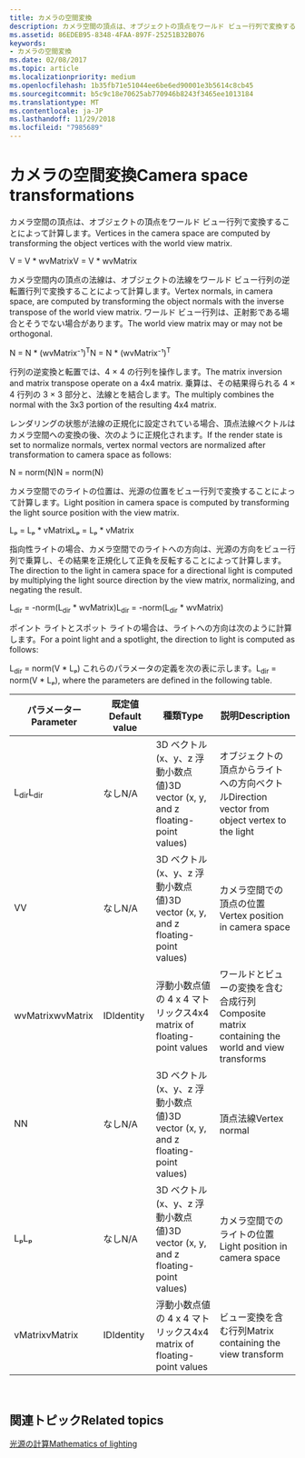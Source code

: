 ```yaml
---
title: カメラの空間変換
description: カメラ空間の頂点は、オブジェクトの頂点をワールド ビュー行列で変換することによって計算します。
ms.assetid: 86EDEB95-8348-4FAA-897F-25251B32B076
keywords:
- カメラの空間変換
ms.date: 02/08/2017
ms.topic: article
ms.localizationpriority: medium
ms.openlocfilehash: 1b35fb71e51044ee6be6ed90001e3b5614c8cb45
ms.sourcegitcommit: b5c9c18e70625ab770946b8243f3465ee1013184
ms.translationtype: MT
ms.contentlocale: ja-JP
ms.lasthandoff: 11/29/2018
ms.locfileid: "7985689"
---
```

# <a name="camera-space-transformations"></a><span data-ttu-id="a83f2-104">カメラの空間変換</span><span class="sxs-lookup"><span data-stu-id="a83f2-104">Camera space transformations</span></span>


<span data-ttu-id="a83f2-105">カメラ空間の頂点は、オブジェクトの頂点をワールド ビュー行列で変換することによって計算します。</span><span class="sxs-lookup"><span data-stu-id="a83f2-105">Vertices in the camera space are computed by transforming the object vertices with the world view matrix.</span></span>

<span data-ttu-id="a83f2-106">V = V \* wvMatrix</span><span class="sxs-lookup"><span data-stu-id="a83f2-106">V = V \* wvMatrix</span></span>

<span data-ttu-id="a83f2-107">カメラ空間内の頂点の法線は、オブジェクトの法線をワールド ビュー行列の逆転置行列で変換することによって計算します。</span><span class="sxs-lookup"><span data-stu-id="a83f2-107">Vertex normals, in camera space, are computed by transforming the object normals with the inverse transpose of the world view matrix.</span></span> <span data-ttu-id="a83f2-108">ワールド ビュー行列は、正射影である場合とそうでない場合があります。</span><span class="sxs-lookup"><span data-stu-id="a83f2-108">The world view matrix may or may not be orthogonal.</span></span>

<span data-ttu-id="a83f2-109">N = N \* (wvMatrix⁻¹)<sup>T</sup></span><span class="sxs-lookup"><span data-stu-id="a83f2-109">N = N \* (wvMatrix⁻¹)<sup>T</sup></span></span>

<span data-ttu-id="a83f2-110">行列の逆変換と転置では、4 × 4 の行列を操作します。</span><span class="sxs-lookup"><span data-stu-id="a83f2-110">The matrix inversion and matrix transpose operate on a 4x4 matrix.</span></span> <span data-ttu-id="a83f2-111">乗算は、その結果得られる 4 × 4 行列の 3 × 3 部分と、法線とを結合します。</span><span class="sxs-lookup"><span data-stu-id="a83f2-111">The multiply combines the normal with the 3x3 portion of the resulting 4x4 matrix.</span></span>

<span data-ttu-id="a83f2-112">レンダリングの状態が法線の正規化に設定されている場合、頂点法線ベクトルはカメラ空間への変換の後、次のように正規化されます。</span><span class="sxs-lookup"><span data-stu-id="a83f2-112">If the render state is set to normalize normals, vertex normal vectors are normalized after transformation to camera space as follows:</span></span>

<span data-ttu-id="a83f2-113">N = norm(N)</span><span class="sxs-lookup"><span data-stu-id="a83f2-113">N = norm(N)</span></span>

<span data-ttu-id="a83f2-114">カメラ空間でのライトの位置は、光源の位置をビュー行列で変換することによって計算します。</span><span class="sxs-lookup"><span data-stu-id="a83f2-114">Light position in camera space is computed by transforming the light source position with the view matrix.</span></span>

<span data-ttu-id="a83f2-115">Lₚ = Lₚ \* vMatrix</span><span class="sxs-lookup"><span data-stu-id="a83f2-115">Lₚ = Lₚ \* vMatrix</span></span>

<span data-ttu-id="a83f2-116">指向性ライトの場合、カメラ空間でのライトへの方向は、光源の方向をビュー行列で乗算し、その結果を正規化して正負を反転することによって計算します。</span><span class="sxs-lookup"><span data-stu-id="a83f2-116">The direction to the light in camera space for a directional light is computed by multiplying the light source direction by the view matrix, normalizing, and negating the result.</span></span>

<span data-ttu-id="a83f2-117">L<sub>dir</sub> = -norm(L<sub>dir</sub> \* wvMatrix)</span><span class="sxs-lookup"><span data-stu-id="a83f2-117">L<sub>dir</sub> = -norm(L<sub>dir</sub> \* wvMatrix)</span></span>

<span data-ttu-id="a83f2-118">ポイント ライトとスポット ライトの場合は、ライトへの方向は次のように計算します。</span><span class="sxs-lookup"><span data-stu-id="a83f2-118">For a point light and a spotlight, the direction to light is computed as follows:</span></span>

<span data-ttu-id="a83f2-119">L<sub>dir</sub> = norm(V \* Lₚ) これらのパラメータの定義を次の表に示します。</span><span class="sxs-lookup"><span data-stu-id="a83f2-119">L<sub>dir</sub> = norm(V \* Lₚ), where the parameters are defined in the following table.</span></span>

| <span data-ttu-id="a83f2-120">パラメーター</span><span class="sxs-lookup"><span data-stu-id="a83f2-120">Parameter</span></span>       | <span data-ttu-id="a83f2-121">既定値</span><span class="sxs-lookup"><span data-stu-id="a83f2-121">Default value</span></span> | <span data-ttu-id="a83f2-122">種類</span><span class="sxs-lookup"><span data-stu-id="a83f2-122">Type</span></span>                                          | <span data-ttu-id="a83f2-123">説明</span><span class="sxs-lookup"><span data-stu-id="a83f2-123">Description</span></span>                                               |
|-----------------|---------------|-----------------------------------------------|-----------------------------------------------------------|
| <span data-ttu-id="a83f2-124">L<sub>dir</sub></span><span class="sxs-lookup"><span data-stu-id="a83f2-124">L<sub>dir</sub></span></span> | <span data-ttu-id="a83f2-125">なし</span><span class="sxs-lookup"><span data-stu-id="a83f2-125">N/A</span></span>           | <span data-ttu-id="a83f2-126">3D ベクトル (x、y、z 浮動小数点値)</span><span class="sxs-lookup"><span data-stu-id="a83f2-126">3D vector (x, y, and z floating-point values)</span></span> | <span data-ttu-id="a83f2-127">オブジェクトの頂点からライトへの方向ベクトル</span><span class="sxs-lookup"><span data-stu-id="a83f2-127">Direction vector from object vertex to the light</span></span>          |
| <span data-ttu-id="a83f2-128">V</span><span class="sxs-lookup"><span data-stu-id="a83f2-128">V</span></span>               | <span data-ttu-id="a83f2-129">なし</span><span class="sxs-lookup"><span data-stu-id="a83f2-129">N/A</span></span>           | <span data-ttu-id="a83f2-130">3D ベクトル (x、y、z 浮動小数点値)</span><span class="sxs-lookup"><span data-stu-id="a83f2-130">3D vector (x, y, and z floating-point values)</span></span> | <span data-ttu-id="a83f2-131">カメラ空間での頂点の位置</span><span class="sxs-lookup"><span data-stu-id="a83f2-131">Vertex position in camera space</span></span>                           |
| <span data-ttu-id="a83f2-132">wvMatrix</span><span class="sxs-lookup"><span data-stu-id="a83f2-132">wvMatrix</span></span>        | <span data-ttu-id="a83f2-133">ID</span><span class="sxs-lookup"><span data-stu-id="a83f2-133">Identity</span></span>      | <span data-ttu-id="a83f2-134">浮動小数点値の 4 x 4 マトリックス</span><span class="sxs-lookup"><span data-stu-id="a83f2-134">4x4 matrix of floating-point values</span></span>           | <span data-ttu-id="a83f2-135">ワールドとビューの変換を含む合成行列</span><span class="sxs-lookup"><span data-stu-id="a83f2-135">Composite matrix containing the world and view transforms</span></span> |
| <span data-ttu-id="a83f2-136">N</span><span class="sxs-lookup"><span data-stu-id="a83f2-136">N</span></span>               | <span data-ttu-id="a83f2-137">なし</span><span class="sxs-lookup"><span data-stu-id="a83f2-137">N/A</span></span>           | <span data-ttu-id="a83f2-138">3D ベクトル (x、y、z 浮動小数点値)</span><span class="sxs-lookup"><span data-stu-id="a83f2-138">3D vector (x, y, and z floating-point values)</span></span> | <span data-ttu-id="a83f2-139">頂点法線</span><span class="sxs-lookup"><span data-stu-id="a83f2-139">Vertex normal</span></span>                                             |
| <span data-ttu-id="a83f2-140">Lₚ</span><span class="sxs-lookup"><span data-stu-id="a83f2-140">Lₚ</span></span>              | <span data-ttu-id="a83f2-141">なし</span><span class="sxs-lookup"><span data-stu-id="a83f2-141">N/A</span></span>           | <span data-ttu-id="a83f2-142">3D ベクトル (x、y、z 浮動小数点値)</span><span class="sxs-lookup"><span data-stu-id="a83f2-142">3D vector (x, y, and z floating-point values)</span></span> | <span data-ttu-id="a83f2-143">カメラ空間でのライトの位置</span><span class="sxs-lookup"><span data-stu-id="a83f2-143">Light position in camera space</span></span>                            |
| <span data-ttu-id="a83f2-144">vMatrix</span><span class="sxs-lookup"><span data-stu-id="a83f2-144">vMatrix</span></span>         | <span data-ttu-id="a83f2-145">ID</span><span class="sxs-lookup"><span data-stu-id="a83f2-145">Identity</span></span>      | <span data-ttu-id="a83f2-146">浮動小数点値の 4 x 4 マトリックス</span><span class="sxs-lookup"><span data-stu-id="a83f2-146">4x4 matrix of floating-point values</span></span>           | <span data-ttu-id="a83f2-147">ビュー変換を含む行列</span><span class="sxs-lookup"><span data-stu-id="a83f2-147">Matrix containing the view transform</span></span>                      |

 

## <a name="span-idrelated-topicsspanrelated-topics"></a><span data-ttu-id="a83f2-148"><span id="related-topics"></span>関連トピック</span><span class="sxs-lookup"><span data-stu-id="a83f2-148"><span id="related-topics"></span>Related topics</span></span>


[<span data-ttu-id="a83f2-149">光源の計算</span><span class="sxs-lookup"><span data-stu-id="a83f2-149">Mathematics of lighting</span></span>](mathematics-of-lighting.md)

 

 




